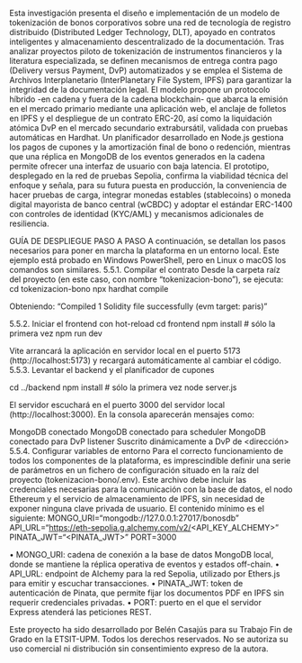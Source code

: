 Esta investigación presenta el diseño e implementación de un modelo de tokenización de bonos corporativos sobre una red de tecnología de registro distribuido (Distributed Ledger Technology, DLT), apoyado en contratos inteligentes y almacenamiento descentralizado de la documentación. Tras analizar proyectos piloto de tokenización de instrumentos financieros y la literatura especializada, se definen mecanismos de entrega contra pago (Delivery versus Payment, DvP) automatizados y se emplea el Sistema de Archivos Interplanetario (InterPlanetary File System, IPFS) para garantizar la integridad de la documentación legal. 
El modelo propone un protocolo híbrido -en cadena y fuera de la cadena blockchain- que abarca la emisión en el mercado primario mediante una aplicación web, el anclaje de folletos en IPFS y el despliegue de un contrato ERC-20, así como la liquidación atómica DvP en el mercado secundario extrabursátil, validada con pruebas automáticas en Hardhat. Un planificador desarrollado en Node.js gestiona los pagos de cupones y la amortización final de bono o redención, mientras que una réplica en MongoDB de los eventos generados en la cadena permite ofrecer una interfaz de usuario con baja latencia. 
El prototipo, desplegado en la red de pruebas Sepolia, confirma la viabilidad técnica del enfoque y señala, para su futura puesta en producción, la conveniencia de hacer pruebas de carga, integrar monedas estables (stablecoins) o moneda digital mayorista de banco central (wCBDC) y adoptar el estándar ERC-1400 con controles de identidad (KYC/AML) y mecanismos adicionales de resiliencia.


GUÍA DE DESPLIEGUE PASO A PASO
A continuación, se detallan los pasos necesarios para poner en marcha la plataforma en un entorno local. Este ejemplo está probado en Windows PowerShell, pero en Linux o macOS los comandos son similares.
5.5.1. Compilar el contrato
Desde la carpeta raíz del proyecto (en este caso, con nombre “tokenizacion-bono”), se ejecuta:
cd tokenizacion-bono
npx hardhat compile

Obteniendo: “Compiled 1 Solidity file successfully (evm target: paris)”

5.5.2. Iniciar el frontend con hot-reload
cd frontend
npm install        # sólo la primera vez
npm run dev

Vite arrancará la aplicación en servidor local en el puerto 5173 (http://localhost:5173) y recargará automáticamente al cambiar el código.
5.5.3. Levantar el backend y el planificador de cupones

cd ../backend
npm install        # sólo la primera vez
node server.js

El servidor escuchará en el puerto 3000 del servidor local (http://localhost:3000). En la consola aparecerán mensajes como:

MongoDB conectado
MongoDB conectado para scheduler
MongoDB conectado para DvP listener
Suscrito dinámicamente a DvP de <dirección>
5.5.4. Configurar variables de entorno
Para el correcto funcionamiento de todos los componentes de la plataforma, es imprescindible definir una serie de parámetros en un fichero de configuración situado en la raíz del proyecto (tokenizacion-bono/.env). Este archivo debe incluir las credenciales necesarias para la comunicación con la base de datos, el nodo Ethereum y el servicio de almacenamiento de IPFS, sin necesidad de exponer ninguna clave privada de usuario. El contenido mínimo es el siguiente:
MONGO_URI=“mongodb://127.0.0.1:27017/bonosdb”
API_URL=“https://eth-sepolia.g.alchemy.com/v2/<API_KEY_ALCHEMY>”
PINATA_JWT=“<PINATA_JWT>”
PORT=3000

•	MONGO_URI: cadena de conexión a la base de datos MongoDB local, donde se mantiene la réplica operativa de eventos y estados off-chain.
•	API_URL: endpoint de Alchemy para la red Sepolia, utilizado por Ethers.js para emitir y escuchar transacciones.
•	PINATA_JWT: token de autenticación de Pinata, que permite fijar los documentos PDF en IPFS sin requerir credenciales privadas.
•	PORT: puerto en el que el servidor Express atenderá las peticiones REST.



























Este proyecto ha sido desarrollado por Belén Casajús para su Trabajo Fin de Grado en la ETSIT-UPM. Todos los derechos reservados. 
No se autoriza su uso comercial ni distribución sin consentimiento expreso de la autora.
